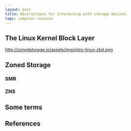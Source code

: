 ```yaml
--- 
layout: post 
title: Abstractions for interacting with storage devices
tags: computer-science
--- 
```


## The Linux Kernel Block Layer
http://zonedstorage.io/assets/img/intro-linux-zbd.png

## Zoned Storage

### SMR

### ZNS

## Some terms

## References
[^zonedstorage.io]: https://zonedstorage.io
